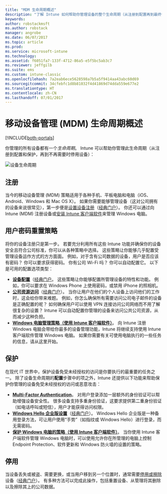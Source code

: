 ```yaml
---
title: "MDM 生命周期概述"
description: "了解 Intune 如何帮助你管理设备的整个生命周期（从注册到配置再到最终停用）。"
keywords: 
author: robstackmsft
ms.author: robstack
manager: angrobe
ms.date: 06/07/2017
ms.topic: article
ms.prod: 
ms.service: microsoft-intune
ms.technology: 
ms.assetid: f6051fa7-133f-4712-86a5-e5f5bc5ab3c7
ms.reviewer: jeffgilb
ms.suite: ems
ms.custom: intune-classic
ms.openlocfilehash: 7a2eab6ece5628598a7b5a5f9414aa43abc60d69
ms.sourcegitcommit: 34cfebfc1d8b81032f4d41869d74dda559e677e2
ms.translationtype: HT
ms.contentlocale: zh-CN
ms.lasthandoff: 07/01/2017
---
```

# <a name="overview-of-the-mobile-device-management-mdm-lifecycle"></a>移动设备管理 (MDM) 生命周期概述

[!INCLUDE[both-portals](./includes/note-for-both-portals.md)]

你管理的所有设备都有一个*生命周期*。 Intune 可以帮助你管理此生命周期（从注册到配置和保护，再到不再需要时停用设备）：

![设备生命周期](./media/device-lifecycle.png "Intune 设备生命周期")

## <a name="enroll"></a>注册
当今的移动设备管理 (MDM) 策略适用于各种手机、平板电脑和电脑（iOS、Android、Windows 和 Mac OS X）。 如果你需要能够管理设备（这对公司拥有的设备来说很常见），第一步便是[设置设备注册](device-enrollment.md)（[经典门户](/intune-classic/deploy-use/enroll-devices-in-microsoft-intune)）。 你还可以通过向 Intune (MDM) 注册设备或[安装 Intune 客户端软件](/intune-classic/deploy-use/manage-windows-pcs-with-microsoft-intune)来管理 Windows 电脑。

## <a name="configure"></a>用户密码重置策略
将你的设备注册只是第一步。 若要充分利用所有这些 Intune 功能并确保你的设备安全且符合公司标准，你可以从各种策略中选择。 这些策略让你能够几乎配置受管理设备运作方式的方方面面。 例如，对于含有公司数据的设备，用户是否应该有密码？ 你可以要求获得密码。 你有公司 Wi-Fi 吗？ 你可以自动配置它。 以下是可用的配置选项类型：

- [**设备配置**](device-profiles.md)（[经典门户](/intune-classic/deploy-use/manage-settings-and-features-on-your-devices-with-microsoft-intune-policies)。 这些策略让你能够配置所管理设备的特性和功能。 例如，你可以要求在 Windows Phone 上使用密码，或禁用 iPhone 的照相机。
- [**公司资源访问**](device-profiles.md)（[经典门户](/intune-classic/deploy-use/enable-access-to-company-resources-with-microsoft-intune)）。 当你让用户在他们的个人设备上访问他们的工作时，这会给你带来难题。 例如，你怎么确保所有需要访问公司电子邮件的设备是正确配置的呢？ 如何确保用户可以使用 VPN 连接访问公司网络而不用了解很复杂的设置？ Intune 可以自动配置你管理的设备来访问公共公司资源，从而减少这种负担。
- [**Windows 电脑管理策略（使用 Intune 客户端软件）**](/intune-classic/deploy-use/common-windows-pc-management-tasks-with-the-microsoft-intune-computer-client)。 向 Intune 注册 Windows 电脑会带给你最多的设备管理功能，Intune 将继续支持使用 Intune 客户端软件管理 Windows 电脑。 如果你需要有关可使用电脑执行的一些任务的信息，请从这里开始。

## <a name="protect"></a>保护
在现代 IT 世界中，保护设备免受未经授权的访问是你要执行的最重要的任务之一。 除了设备生命周期的**配置**步骤中的项之外，Intune 还提供以下功能来帮助保护你管理的设备免受未经授权的访问或恶意攻击：
- [**Multi-Factor Authentication**](/intune-classic/deploy-use/protect-your-devices-with-microsoft-intune)。 对用户登录添加一层额外的身份验证可以帮助增强设备安全性。 很多设备支持多重身份验证，这要求提供第二重身份验证（如电话呼叫或短信），用户才能获得访问权限。
- [**Windows Hello 企业版设置**](windows-hello.md)（[经典门户](/intune-classic/deploy-use/control-microsoft-passport-settings-on-devices-with-microsoft-intune)）。 Windows Hello 企业版是一种备用登录方法，可让用户使用“手势”（如指纹或 Windows Hello）进行登录，而无需密码。
- [**保护 Windows 电脑的策略（使用 Intune 客户端软件）**](/intune-classic/deploy-use/policies-to-protect-windows-pcs-in-microsoft-intune)。 当你使用 Intune 客户端软件管理 Windows 电脑时，可以使用允许你在所管理的电脑上控制 Endpoint Protection、软件更新和 Windows 防火墙的设置的策略。

## <a name="retire"></a>停用
当设备丢失或被盗、需要更换，或当用户移到另一个位置时，通常需要[停用或擦除](device-management.md)设备（[经典门户](/intune-classic/deploy-use/use-remote-wipe-to-help-protect-data-using-microsoft-intune)）。 有多种方法可以完成此操作，包括重置设备、从管理将其删除以及擦除其上的公司数据。
